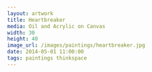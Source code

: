 ```yaml
---
layout: artwork
title: Heartbreaker
media: Oil and Acrylic on Canvas
width: 30
height: 40
image_url: /images/paintings/heartbreaker.jpg
date: 2014-05-01 11:00:00
tags: paintings thinkspace
---
```


